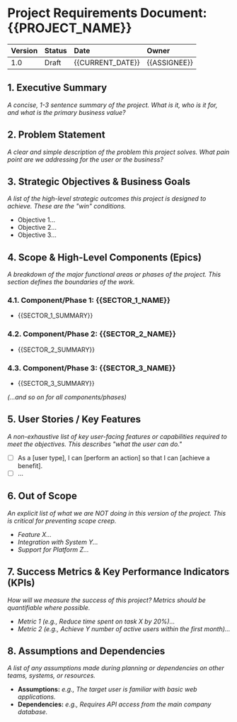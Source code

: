 # Project Requirements Document: {{PROJECT_NAME}}

| **Version** | **Status**      | **Date**          | **Owner**     |
| :---------- | :-------------- | :---------------- | :------------ |
| 1.0         | Draft           | {{CURRENT_DATE}}  | {{ASSIGNEE}}  |

## 1. Executive Summary

*A concise, 1-3 sentence summary of the project. What is it, who is it for, and what is the primary business value?*

## 2. Problem Statement

*A clear and simple description of the problem this project solves. What pain point are we addressing for the user or the business?*

## 3. Strategic Objectives & Business Goals

*A list of the high-level strategic outcomes this project is designed to achieve. These are the "win" conditions.*

*   Objective 1...
*   Objective 2...
*   Objective 3...

## 4. Scope & High-Level Components (Epics)

*A breakdown of the major functional areas or phases of the project. This section defines the boundaries of the work.*

### 4.1. Component/Phase 1: {{SECTOR_1_NAME}}
*   {{SECTOR_1_SUMMARY}}

### 4.2. Component/Phase 2: {{SECTOR_2_NAME}}
*   {{SECTOR_2_SUMMARY}}

### 4.3. Component/Phase 3: {{SECTOR_3_NAME}}
*   {{SECTOR_3_SUMMARY}}

*(...and so on for all components/phases)*

## 5. User Stories / Key Features

*A non-exhaustive list of key user-facing features or capabilities required to meet the objectives. This describes "what the user can do."*

- [ ] As a [user type], I can [perform an action] so that I can [achieve a benefit].
- [ ] ...

## 6. Out of Scope

*An explicit list of what we are NOT doing in this version of the project. This is critical for preventing scope creep.*

- *Feature X...*
- *Integration with System Y...*
- *Support for Platform Z...*

## 7. Success Metrics & Key Performance Indicators (KPIs)

*How will we measure the success of this project? Metrics should be quantifiable where possible.*

- *Metric 1 (e.g., Reduce time spent on task X by 20%)...*
- *Metric 2 (e.g., Achieve Y number of active users within the first month)...*

## 8. Assumptions and Dependencies

*A list of any assumptions made during planning or dependencies on other teams, systems, or resources.*

- **Assumptions:** *e.g., The target user is familiar with basic web applications.*
- **Dependencies:** *e.g., Requires API access from the main company database.*
